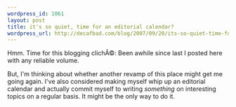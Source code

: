 ```yaml
--- 
wordpress_id: 1061
layout: post
title: it's so quiet, time for an editorial calendar?
wordpress_url: http://decafbad.com/blog/2007/09/20/its-so-quiet-time-for-an-editorial-calendar
---
```

Hmm.  Time for this blogging clichÃ©:  Been awhile since last I posted here with any reliable volume.  

But, I'm thinking about whether another revamp of this place might get me going again.  I've also considered making myself whip up an editorial calendar and actually commit myself to writing *something* on interesting topics on a regular basis.  It might be the only way to do it.
